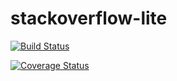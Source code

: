 # stackoverflow-lite

[![Build Status](https://travis-ci.org/anasey01/stackoverflow-lite.svg?branch=feature)](https://travis-ci.org/anasey01/stackoverflow-lite)


[![Coverage Status](https://coveralls.io/repos/github/anasey01/stackoverflow-lite/badge.svg?branch=feature)](https://coveralls.io/github/anasey01/stackoverflow-lite?branch=feature)


